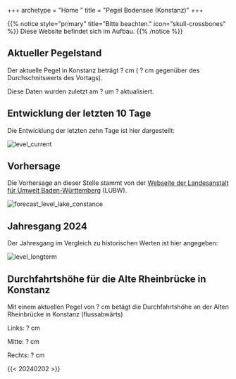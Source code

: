 +++
archetype = "Home "
title = "Pegel Bodensee (Konstanz)"
+++

{{% notice style="primary" title="Bitte beachten." icon="skull-crossbones" %}}
Diese Website befindet sich im Aufbau.
{{% /notice %}}

## Aktueller Pegelstand

Der aktuelle Pegel in Konstanz beträgt <span id=website_current_level> ? </span> cm (<span id=website_change_vs_yesterday> ? </span> cm gegenüber des Durchschnitswerts des Vortags).

Diese Daten wurden zuletzt am <span id=website_mostrecent_date> ? </span> um <span id=website_mostrecent_time> ? </span> aktualisiert.



## Entwicklung der letzten 10 Tage

Die Entwicklung der letzten zehn Tage ist hier dargestellt:

![level_current](https://pegel-konstanz-for-website.s3.eu-central-1.amazonaws.com/graph/DE/current_DE.png)


## Vorhersage

Die Vorhersage an dieser Stelle stammt von der [Webseite der Landesanstalt für Umwelt Baden-Württemberg](https://www.hvz.baden-wuerttemberg.de/pegel.html?id=00007) (LUBW).

![forecast_level_lake_constance](https://www.hvz.baden-wuerttemberg.de/gifs/00007-2001.GIF)


## Jahresgang 2024

Der Jahresgang im Vergleich zu historischen Werten ist hier angegeben:

![level_longterm](https://pegel-konstanz-for-website.s3.eu-central-1.amazonaws.com/graph/DE/longterm_DE.png)


## Durchfahrtshöhe für die Alte Rheinbrücke in Konstanz

Mit einem aktuellen Pegel von <span id=website_current_level_bridge> ? </span> cm betägt die Durchfahrtshöhe an der Alten Rheinbrücke in Konstanz (flussabwärts)

Links: <span id=website_bridge_kn_left> ? </span> cm

Mitte: <span id=website_bridge_kn_center> ? </span> cm

Rechts: <span id=website_bridge_kn_right> ? </span> cm


{{< 20240202 >}} 